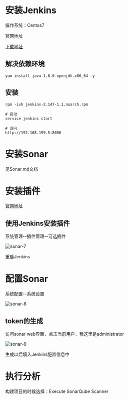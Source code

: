 # 安装Jenkins
操作系统：Centos7

[官网地址](https://jenkins.io/)

[下载地址](https://pkg.jenkins.io/redhat/)

## 解决依赖环境
```
yum install java-1.8.0-openjdk.x86_64 -y
```

## 安装
```
rpm -ivh jenkins-2.147-1.1.noarch.rpm

# 启动
service jenkins start

# 访问
http://192.168.199.5:8080
```

# 安装Sonar
见Sonar.md文档

# 安装插件
[官网地址](https://docs.sonarqube.org/display/SCAN/Analyzing+with+SonarQube+Scanner+for+Jenkins)

## 使用Jenkins安装插件
系统管理--插件管理--可选插件

![sonar-7](https://github.com/bloodzer0/Enterprise_Security_Build--Open_Source/blob/master/Code%20Audit/img/sonar-7.png)

重启Jenkins

# 配置Sonar
系统配置--系统设置

![sonar-8](https://github.com/bloodzer0/Enterprise_Security_Build--Open_Source/blob/master/Code%20Audit/img/sonar-8.png)

## token的生成
访问sonar web界面，点击当前用户，我这里是administrator

![sonar-9](https://github.com/bloodzer0/Enterprise_Security_Build--Open_Source/blob/master/Code%20Audit/img/sonar-9.png)

生成以后填入Jenkins配置信息中

# 执行分析
构建项目的时候选择：Execute SonarQube Scanner
